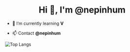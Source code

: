 <h1 align="center">Hi 👋, I'm @nepinhum</h1>

- 🌱 I’m currently learning **V**

- 📫 Contact **@nepinhum**


![Top Langs](https://github-readme-stats.vercel.app/api/top-langs/?username=nxpinhum5326)
